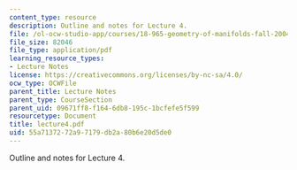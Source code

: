 ```yaml
---
content_type: resource
description: Outline and notes for Lecture 4.
file: /ol-ocw-studio-app/courses/18-965-geometry-of-manifolds-fall-2004/55a7137272a97179db2a80b6e20d5de0_lecture4.pdf
file_size: 82046
file_type: application/pdf
learning_resource_types:
- Lecture Notes
license: https://creativecommons.org/licenses/by-nc-sa/4.0/
ocw_type: OCWFile
parent_title: Lecture Notes
parent_type: CourseSection
parent_uid: 09671ff8-f164-6db8-195c-1bcfefe5f599
resourcetype: Document
title: lecture4.pdf
uid: 55a71372-72a9-7179-db2a-80b6e20d5de0
---
```

Outline and notes for Lecture 4.